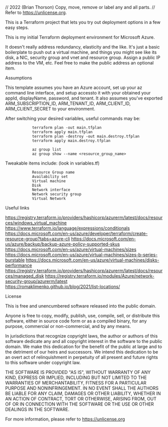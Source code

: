 // 2022 (Brian Thorson) Copy, move, remove or label any and all parts.
// Refer to <https://unlicense.org>.

This is a Terraform project that lets you try out deployment options in a few easy steps.

This is my initial Terraform deployment environment for Microsoft Azure.

It doesn't really address redundancy, elasticity and the like.  It's just a basic boilerplate to push out a virtual machine, and things you might see like its disk, a NIC, security group and vnet and resource group.  Assign a public IP address to the VM, etc.  Feel free to make the public address an optional item.


Assumptions

This template assumes you have an Azure account, set up your az command line interface, and setup accessto it with your obtained your appId, displayName, password, and tenant.  It also assumes you've exported ARM_SUBSCRIPTION_ID, ARM_TENANT_ID, ARM_CLIENT_ID, ARM_CLIENT_SECRET to your environment.


After switching your desired variables, useful commands may be:

                terraform plan -out main.tfplan
                terraform apply main.tfplan
                terraform plan -destroy -out main.destroy.tfplan
                terraform apply main.destroy.tfplan

                az group list
                az group show --name <resource_group_name>


Tweakable items include:    (look in variables.tf)

                Resource Group name
                Availability set
                Virtual machine
                Disk
                Network interface
                Network security group
                Virtual Network


Useful links

https://registry.terraform.io/providers/hashicorp/azurerm/latest/docs/resources/windows_virtual_machine
https://www.terraform.io/language/expressions/conditionals
https://docs.microsoft.com/en-us/azure/developer/terraform/create-resource-group?tabs=azure-cli
https://docs.microsoft.com/en-us/azure/backup/backup-azure-policy-supported-skus
https://docs.microsoft.com/en-us/azure/virtual-machines/sizes
https://docs.microsoft.com/en-us/azure/virtual-machines/sizes-b-series-burstable
https://docs.microsoft.com/en-us/azure/virtual-machines/disks-performance
https://registry.terraform.io/providers/hashicorp/azurerm/latest/docs/resources/managed_disk
https://registry.terraform.io/modules/Azure/network-security-group/azurerm/latest
https://romaklimenko.github.io/blog/2021/list-locations/


License

This is free and unencumbered software released into the public domain.

Anyone is free to copy, modify, publish, use, compile, sell, or
distribute this software, either in source code form or as a compiled
binary, for any purpose, commercial or non-commercial, and by any
means.

In jurisdictions that recognize copyright laws, the author or authors
of this software dedicate any and all copyright interest in the
software to the public domain. We make this dedication for the benefit
of the public at large and to the detriment of our heirs and
successors. We intend this dedication to be an overt act of
relinquishment in perpetuity of all present and future rights to this
software under copyright law.

THE SOFTWARE IS PROVIDED "AS IS", WITHOUT WARRANTY OF ANY KIND,
EXPRESS OR IMPLIED, INCLUDING BUT NOT LIMITED TO THE WARRANTIES OF
MERCHANTABILITY, FITNESS FOR A PARTICULAR PURPOSE AND NONINFRINGEMENT.
IN NO EVENT SHALL THE AUTHORS BE LIABLE FOR ANY CLAIM, DAMAGES OR
OTHER LIABILITY, WHETHER IN AN ACTION OF CONTRACT, TORT OR OTHERWISE,
ARISING FROM, OUT OF OR IN CONNECTION WITH THE SOFTWARE OR THE USE OR
OTHER DEALINGS IN THE SOFTWARE.

For more information, please refer to <https://unlicense.org>